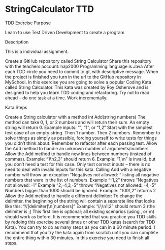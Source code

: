 # StringCalculator TTD
TDD Exercise
Purpose

Learn to use Test Driven Development to create a program.

Description

This is a individual assignment.

Create a GitHub repository called String Calculator
Share this repository with the teachers account: hap2000
Programming language is Java
After each TDD circle you need to commit to git with descriptive message.
When the project is finished you turn in the url to the GitHub repository in MySchool.
In this exercise you are going to solve a popular Coding Kata called String Calculator. This kata was created by Roy Osherove and is designed to help you learn TDD coding and refactoring.
Try not to read ahead – do one task at a time. Work incrementally.

Kata Steps

Create a String calculator with a method int Add(string numbers)
The method can take 0, 1, or 2 numbers and will return their sum.
An empty string will return 0.
Example inputs: “”, “1”, or “1,2”
Start with the simplest test case of an empty string. Then 1 number. Then 2 numbers.
Remember to solve things as simply as possible, forcing yourself to write tests for things you didn’t think about.
Remember to refactor after each passing test.
Allow the Add method to handle an unknown number of arguments/numbers.
Allow the Add method to handle new lines between numbers (instead of commas).
Example: “1\n2,3” should return 6.
Example: “1,\n” is invalid, but you don’t need a test for this case.
Only test correct inputs – there is no need to deal with invalid inputs for this kata.
Calling Add with a negative number will throw an exception “Negatives not allowed: “ listing all negative numbers that were in the list of numbers.
Example “-1,2” throws “Negatives not allowed: -1”
Example “2,-4,3,-5” throws “Negatives not allowed: -4,-5”
Numbers bigger than 1000 should be ignored.
Example: “1001,2” returns 2
Allow the Add method to handle a different delimiter:
To change the delimiter, the beginning of the string will contain a separate line that looks like this: “//[delimiter]\n[numbers]”
Example: “//;\n1;2” should return 3 (the delimiter is ;)
This first line is optional; all existing scenarios (using , or \n) should work as before.
It is recommended that you practice you TDD skills by redoing this exercise several times or other TDD katas (search for TDD Kata). You can try to do as many steps as you can in a 60 minute period. I recommend that you try the kata again from scratch until you can complete the entire thing within 30 minutes. In this exercise you need to finish all steps.
